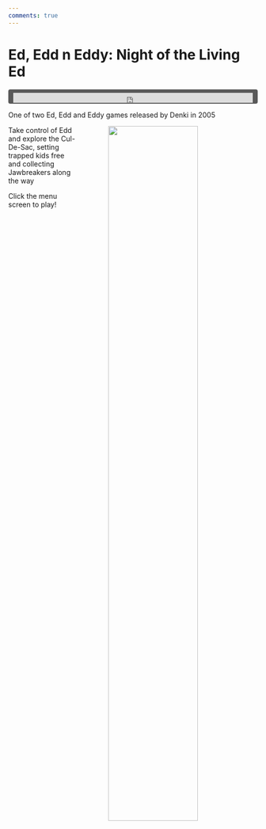 ```yaml
---
comments: true
---
```


# Ed, Edd n Eddy: Night of the Living Ed

<div style="background-color: #595959; padding-bottom: 2px; padding-top: 7px; padding-left: 10px; padding-right: 10px; margin-bottom: 5px; margin-top: 7px; border-radius: 4px">
<iframe width="100%" height="20" scrolling="no" frameborder="no" allow="autoplay" src="https://w.soundcloud.com/player/?url=https%3A//api.soundcloud.com/tracks/1011299362&amp;color=000000&amp;inverse=true&amp;auto_play=true&amp;show_user=false"></iframe>
</div>

One of two Ed, Edd and Eddy games released by Denki in 2005

<a href="https://denki.co.uk/sky/eddy/app.html"><img src="/assets/img/menus/night-of-living-ed-menu.jpg" style="float: right; width: 60%; padding-left: 64px"></a>

Take control of Edd and explore the Cul-De-Sac, setting trapped kids free and collecting Jawbreakers along the way

Click the menu screen to play!